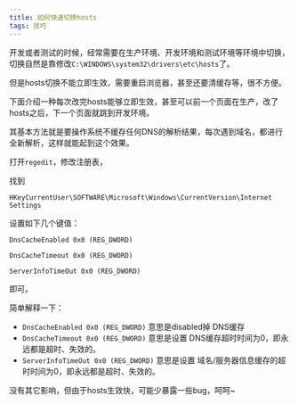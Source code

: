 ```yaml
---
title: 如何快速切换hosts
tags: 技巧
---
```


开发或者测试的时候，经常需要在生产环境、开发环境和测试环境等环境中切换，切换自然是靠修改`C:\WINDOWS\system32\drivers\etc\hosts`了。

但是hosts切换不能立即生效，需要重启浏览器，甚至还要清缓存等，很不方便。

下面介绍一种每次改完hosts能够立即生效，甚至可以前一个页面在生产，改了hosts之后，下一个页面就跳到开发环境。

其基本方法就是要操作系统不缓存任何DNS的解析结果，每次遇到域名，都进行全新解析，这样就能起到这个效果。

打开`regedit`，修改注册表，

找到

```no-highlight
HKeyCurrentUser\SOFTWARE\Microsoft\Windows\CurrentVersion\Internet Settings
```

设置如下几个键值：

```no-highlight
DnsCacheEnabled 0x0 (REG_DWORD)

DnsCacheTimeout 0x0 (REG_DWORD)

ServerInfoTimeOut 0x0 (REG_DWORD)
```

即可。

简单解释一下：

* `DnsCacheEnabled 0x0 (REG_DWORD)` 意思是disabled掉 DNS缓存
* `DnsCacheTimeout 0x0 (REG_DWORD)` 意思是设置 DNS缓存超时时间为0，即永远都是超时、失效的。
* `ServerInfoTimeOut 0x0 (REG_DWORD)` 意思是设置 域名/服务器信息缓存的超时时间为0，即永远都是超时、失效的。

没有其它影响，但由于hosts生效快，可能少暴露一些bug，呵呵~
